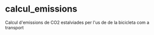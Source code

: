 # calcul_emissions
Calcul d'emissions de CO2 estalviades per l'us de de la bicicleta com a transport
